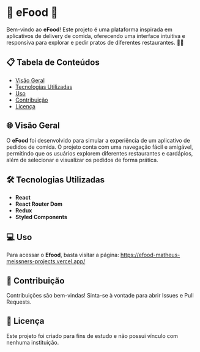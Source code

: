 # 🍔 eFood 🍔

Bem-vindo ao **eFood**! Este projeto é uma plataforma inspirada em aplicativos de delivery de comida, oferecendo uma interface intuitiva e responsiva para explorar e pedir pratos de diferentes restaurantes. 🍕🍣

## 📋 Tabela de Conteúdos

- [Visão Geral](#-visão-geral)
- [Tecnologias Utilizadas](#-tecnologias-utilizadas)
- [Uso](#-uso)
- [Contribuição](#-contribuição)
- [Licença](#-licença)

## 🌐 Visão Geral

O **eFood** foi desenvolvido para simular a experiência de um aplicativo de pedidos de comida. O projeto conta com uma navegação fácil e amigável, permitindo que os usuários explorem diferentes restaurantes e cardápios, além de selecionar e visualizar os pedidos de forma prática.

## 🛠 Tecnologias Utilizadas

- **React**
- **React Router Dom**
- **Redux**
- **Styled Components**

## 💻 Uso

Para acessar o **Efood**, basta visitar a página: https://efood-matheus-meissners-projects.vercel.app/

## 🤝 Contribuição

Contribuições são bem-vindas! Sinta-se à vontade para abrir Issues e Pull Requests.

## 📝 Licença

Este projeto foi criado para fins de estudo e não possui vínculo com nenhuma instituição.
